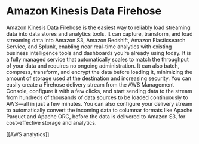 # Amazon Kinesis Data Firehose
Amazon Kinesis Data Firehose is the easiest way to reliably load streaming data into data stores
and analytics tools. It can capture, transform, and load streaming data into Amazon S3, Amazon
Redshift, Amazon Elasticsearch Service, and Splunk, enabling near real-time analytics with existing
business intelligence tools and dashboards you’re already using today. It is a fully managed service that
automatically scales to match the throughput of your data and requires no ongoing administration. It
can also batch, compress, transform, and encrypt the data before loading it, minimizing the amount of
storage used at the destination and increasing security.
You can easily create a Firehose delivery stream from the AWS Management Console, configure it with
a few clicks, and start sending data to the stream from hundreds of thousands of data sources to be
loaded continuously to AWS—all in just a few minutes. You can also configure your delivery stream to
automatically convert the incoming data to columnar formats like Apache Parquet and Apache ORC,
before the data is delivered to Amazon S3, for cost-effective storage and analytics.


[[AWS analytics]]